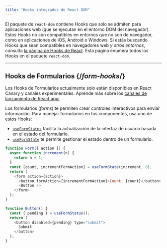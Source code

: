 ```yaml
---
title: "Hooks integrados de React DOM"
---
```


<Intro>

El paquete de `react-dom` contiene Hooks que solo se admiten para aplicaciones web (que se ejecutan en el entorno DOM del navegador). Estos Hooks no son compatibles en entornos que no son de navegador, como en aplicaciones de iOS, Android o Windows. Si estás buscando Hooks que sean compatibles en navegadores web *y otros entornos*, consulta [la página de Hooks de React](/reference/react). Esta página enumera todos los Hooks en el paquete `react-dom`.

</Intro>

---

## Hooks de Formularios {/*form-hooks*/}

<Canary>

Los Hooks de Formularios actualmente solo están disponibles en React Canary y canales experimentales. Aprende más sobre los [canales de lanzamiento de React aquí](/community/versioning-policy#all-release-channels).

</Canary>

Los formularios (*forms*) te permiten crear controles interactivos para enviar información. Para manejar formularios en tus componentes, usa uno de estos Hooks:

* [`useFormStatus`](/reference/react-dom/hooks/useFormStatus) facilita la actualización de la interfaz de usuario basada en el estado del formulario.
* [`useFormState`](/reference/react-dom/hooks/useFormState) te permite gestionar el estado dentro de un formulario.

```js
function Form({ action }) {
  async function increment(n) {
    return n + 1;
  }
  const [count, incrementFormAction] = useFormState(increment, 0);
  return (
    <form action={action}>
      <button formAction={incrementFormAction}>Count: {count}</button>
      <Button />
    </form>
  );
}

function Button() {
  const { pending } = useFormStatus();
  return (
    <button disabled={pending} type="submit">
      Submit
    </button>
  );
}
```

